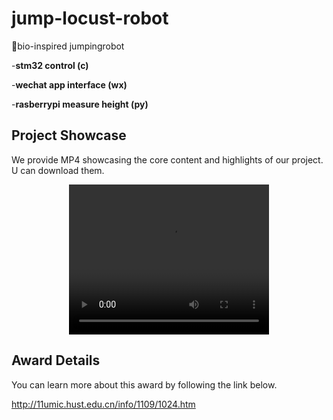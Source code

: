 # jump-locust-robot


🚀bio-inspired jumpingrobot


-**stm32 control (c)**


-**wechat app interface (wx)** 


-**rasberrypi measure height (py)**

## Project Showcase

We provide MP4 showcasing the core content and highlights of our project. U can download them.

<div align="center">
  <video width="320" height="240" controls>
    <source src="jump.mp4" type="video/mp4">
    Your browser does not support the video tag.
  </video>
</div>

## Award Details

You can learn more about this award by following the link below.

http://11umic.hust.edu.cn/info/1109/1024.htm
